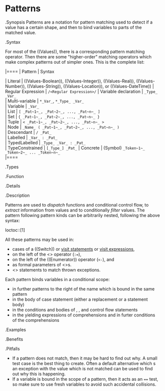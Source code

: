 # Patterns

.Synopsis
Patterns are a notation for pattern matching used to detect if a value has a certain shape, 
and then to bind variables to parts of the matched value. 

.Syntax

For most of the ((Values)), there is a corresponding pattern matching operator. Then there are
some "higher-order" matching operators which make complex patterns out of simpler ones. 
This is the complete list:
 
|====
| Pattern              | Syntax                                                                      

| Literal              | ((Values-Boolean)), ((Values-Integer)), ((Values-Real)), ((Values-Number)), ((Values-String)), ((Values-Location)), or ((Values-DateTime))
| Regular Expression   | `/<Regular Expression>/`
| Variable declaration | `_Type_ _Var_`                                                              
| Multi-variable       | `*_Var_`, `*_Type_ _Var_`                                                   
| Variable             | `_Var_`                                                                     
| List                 | `[ _Pat~1~_, _Pat~2~_, ..., _Pat~n~_ ]`                                        
| Set                  | `{ _Pat~1~_, _Pat~2~_, ..., _Pat~n~_ }`                                        
| Tuple                | `< _Pat~1~_, _Pat~2~_, ..., _Pat~n~_ >`                                        
| Node                 | `_Name_ ( _Pat~1~_, _Pat~2~_, ..., _Pat~n~_ )`                                 
| Descendant           | `/ _Pat_`                                                                   
| Labelled             | `_Var_ : _Pat_`                                                              
| TypedLabelled        | `_Type_ _Var_ : _Pat_`                                                      
| TypeConstrained      |  `[_Type_] _Pat_`
| Concrete             | (Symbol) ` _Token~1~_ _Token~2~_ ... _Token~n~_ `                                                         
|====

.Types

.Function

.Details

.Description

Patterns are used to *dispatch* functions and conditional control flow, to *extract* information 
from values and to conditionally *filter* values. The pattern following pattern kinds can be arbitrarily nested, following
the above syntax:

loctoc::[1]

All these patterns may be used in:

*  cases of a ((Switch)) or [visit statements]((Statements-Visit)) or [visit expressions]((Expressions-Visit)), 
*  on the left of the <<Boolean Match>> operator (`:=`),
*  on the left of the ((Enumerator)) operator (`<-`), and
*  as formal parameters of <<Function Declaration>>s. 
*  <<Try Catch>> statements to match thrown exceptions.

Each pattern binds variables in a conditional scope:

* in further patterns to the right of the name which is bound in the same pattern
* in the body of case statement (either a replacement or a statement body) 
* in the conditions and bodies of <If>, <For>, and <While> control flow statements
* in the yielding expressions of comprehensions and in furter conditions of the comprehensions

.Examples


.Benefits

.Pitfalls

* If a pattern does not match, then it may be hard to find out why. A small test case is the best thing to create. Often a default alternative
which <Throw>s an exception with the value which is not matched can be used to find out why this is happening.
* If a variable is bound in the scope of a pattern, then it acts as an `==` test, so make sure to use fresh variables
to avoid such accidental collisions. 

